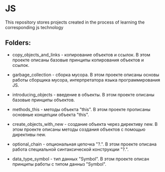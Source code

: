 # JS
This repository stores projects created in the process of learning the corresponding js technology

## Folders:

* copy_objects_and_links - копирование объектов и ссылок. В этом проекте описаны базовые принципы копирования объектов и ссылок.

* garbage_collection - сборка мусора. В этом проекте описаны основы работы сборщика мусора, интерпретатора языка программирования JS.

* introducing_objects - введение в объекты. В этом проекте описаны базовые принципы объектов.

* methods_this - методы объекта "this". В этом проекте прописаны основные концепции объекта "this".

* create_objects_with_new -   создание объекта через директиву new. В этом проекте описаны методы создания объектов с помощью директивы new.

* optional_chain - опциональная цепочка "?.". В этом проекте описана работа специальной синтаксической конструкции "?.".

* data_type_symbol - тип данных "Symbol". В этом проекте описан принципы работы с типом данныз "Symbol".